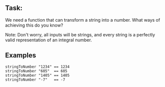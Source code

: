 Task:
-----

We need a function that can transform a string into a number. What ways of achieving this do you know?

Note: Don't worry, all inputs will be strings, and every string is a perfectly valid representation of an integral number.

Examples
--------

    stringToNumber "1234" == 1234
    stringToNumber "605"  == 605
    stringToNumber "1405" == 1405
    stringToNumber "-7"   == -7
